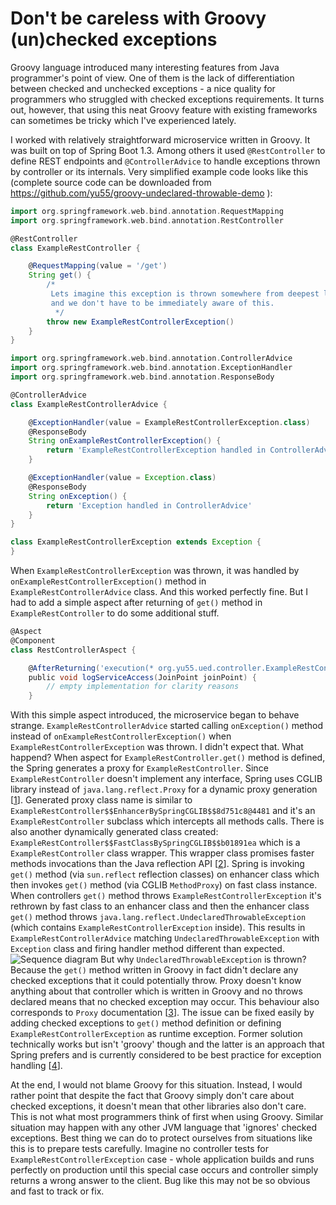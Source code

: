# Don't be careless with Groovy (un)checked exceptions

Groovy language introduced many interesting features from Java programmer's point of view. One of them is the lack of differentiation between checked and unchecked exceptions - a nice quality for programmers who struggled with checked exceptions requirements. It turns out, however, that using this neat Groovy feature with existing frameworks can sometimes be tricky which I've experienced lately.

I worked with relatively straightforward microservice written in Groovy. It was built on top of Spring Boot 1.3. Among others it used `@RestController` to define REST endpoints and `@ControllerAdvice` to handle exceptions thrown by controller or its internals.
Very simplified example code looks like this (complete source code can be downloaded from https://github.com/yu55/groovy-undeclared-throwable-demo ):

```groovy
import org.springframework.web.bind.annotation.RequestMapping
import org.springframework.web.bind.annotation.RestController

@RestController
class ExampleRestController {

    @RequestMapping(value = '/get')
    String get() {
        /*
         Lets imagine this exception is thrown somewhere from deepest layers of our service code
         and we don't have to be immediately aware of this.
          */
        throw new ExampleRestControllerException()
    }
}
```
```groovy
import org.springframework.web.bind.annotation.ControllerAdvice
import org.springframework.web.bind.annotation.ExceptionHandler
import org.springframework.web.bind.annotation.ResponseBody

@ControllerAdvice
class ExampleRestControllerAdvice {

    @ExceptionHandler(value = ExampleRestControllerException.class)
    @ResponseBody
    String onExampleRestControllerException() {
        return 'ExampleRestControllerException handled in ControllerAdvice'
    }

    @ExceptionHandler(value = Exception.class)
    @ResponseBody
    String onException() {
        return 'Exception handled in ControllerAdvice'
    }
}
```
```groovy
class ExampleRestControllerException extends Exception {
}
```

When `ExampleRestControllerException` was thrown, it was handled by `onExampleRestControllerException()` method in `ExampleRestControllerAdvice` class. And this worked perfectly fine.
But I had to add a simple aspect after returning of `get()` method in `ExampleRestController` to do some additional stuff.
```groovy
@Aspect
@Component
class RestControllerAspect {

    @AfterReturning('execution(* org.yu55.ued.controller.ExampleRestController.get())')
    public void logServiceAccess(JoinPoint joinPoint) {
        // empty implementation for clarity reasons
    }
```

With this simple aspect introduced, the microservice began to behave strange. `ExampleRestControllerAdvice` started calling `onException()` method instead of `onExampleRestControllerException()` when `ExampleRestControllerException` was thrown. I didn't expect that. What happend?
When aspect for `ExampleRestController.get()` method is defined, the Spring generates a proxy for `ExampleRestController`. Since `ExampleRestController` doesn't implement any interface, Spring uses CGLIB library instead of `java.lang.reflect.Proxy` for a dynamic proxy generation [[1](http://docs.spring.io/spring/docs/4.2.4.RELEASE/spring-framework-reference/html/aop.html#aop-proxying)]. Generated proxy class name is similar to `ExampleRestController$$EnhancerBySpringCGLIB$$8d751c8@4481` and it's an `ExampleRestController` subclass which intercepts all methods calls. There is also another dynamically generated class created: `ExampleRestController$$FastClassBySpringCGLIB$$b01891ea` which is a `ExampleRestController` class wrapper. This wrapper class promises faster methods invocations than the Java reflection API [[2](https://dzone.com/articles/cglib-missing-manual)].
Spring is invoking `get()` method (via `sun.reflect` reflection classes) on enhancer class which then invokes `get()` method (via CGLIB `MethodProxy`) on fast class instance. When controllers `get()` method throws `ExampleRestControllerException` it's rethrown by fast class to an enhancer class and then the enhancer class `get()` method throws `java.lang.reflect.UndeclaredThrowableException` (which contains `ExampleRestControllerException` inside). This results in `ExampleRestControllerAdvice` matching `UndeclaredThrowableException` with `Exception` class and firing handler method different than expected.
![Sequence diagram](/../master/gutd-diagram.png?raw=true "Sequence diagram")
But why `UndeclaredThrowableException` is thrown? Because the `get()` method written in Groovy in fact didn't declare any checked exceptions that it could potentially throw. Proxy doesn't know anything about that controller which is written in Groovy and no throws declared means that no checked exception may occur. This behaviour also corresponds to `Proxy` documentation [[3](https://docs.oracle.com/javase/8/docs/api/java/lang/reflect/Proxy.html)].
The issue can be fixed easily by adding checked exceptions to `get()` method definition or defining `ExampleRestControllerException` as runtime exception. Former solution technically works but isn't 'groovy' though and the latter is an approach that Spring prefers and is currently considered to be best practice for exception handling [[4](http://www.javacodegeeks.com/2012/03/why-should-you-use-unchecked-exceptions.html)].

At the end, I would not blame Groovy for this situation. Instead, I would rather point that despite the fact that Groovy simply don't care about checked exceptions, it doesn't mean that other libraries also don't care. This is not what most programmers think of first when using Groovy. Similar situation may happen with any other JVM language that 'ignores' checked exceptions.
Best thing we can do to protect ourselves from situations like this is to prepare tests carefully. Imagine no controller tests for `ExampleRestControllerException` case - whole application builds and runs perfectly on production until this special case occurs and controller simply returns a wrong answer to the client. Bug like this may not be so obvious and fast to track or fix.
